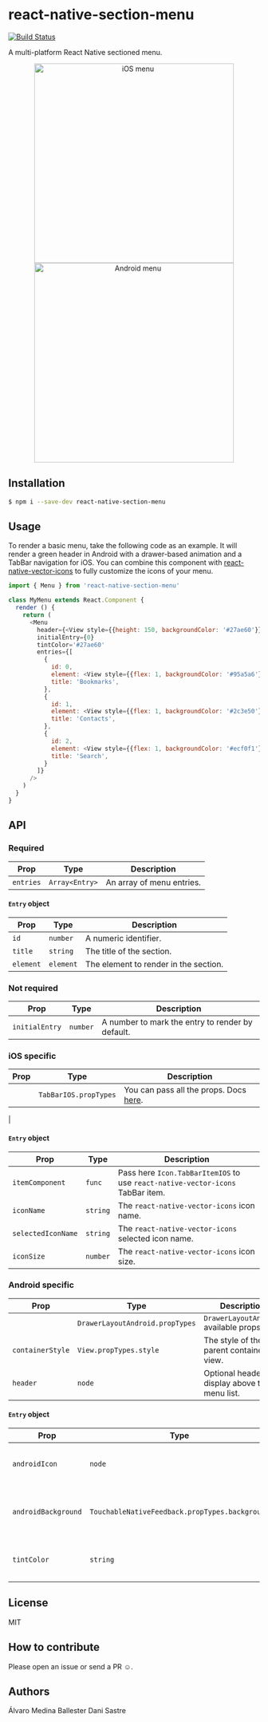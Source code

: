# react-native-section-menu

[![Build Status](https://travis-ci.org/APSL/react-native-section-menu.svg?branch=master)](https://travis-ci.org/APSL/react-native-section-menu)

A multi-platform React Native sectioned menu.

<p align="center">
<img src="https://raw.githubusercontent.com/wiki/APSL/react-native-section-menu/menu.ios.gif" alt="iOS menu" width="400">
<img src="https://raw.githubusercontent.com/wiki/APSL/react-native-section-menu/menu.android.gif" alt="Android menu" width="400">
</p>

## Installation

```sh
$ npm i --save-dev react-native-section-menu
```

## Usage

To render a basic menu, take the following code as an example. It will render a green header in Android with a drawer-based animation and a TabBar navigation for iOS. You can combine this component with [react-native-vector-icons](https://github.com/oblador/react-native-vector-icons) to fully customize the icons of your menu.

```js
import { Menu } from 'react-native-section-menu'

class MyMenu extends React.Component {
  render () {
    return (
      <Menu
        header={<View style={{height: 150, backgroundColor: '#27ae60'}} />}
        initialEntry={0}
        tintColor='#27ae60'
        entries={[
          {
            id: 0,
            element: <View style={{flex: 1, backgroundColor: '#95a5a6'}} />,
            title: 'Bookmarks',
          },
          {
            id: 1,
            element: <View style={{flex: 1, backgroundColor: '#2c3e50'}} />,
            title: 'Contacts',
          },
          {
            id: 2,
            element: <View style={{flex: 1, backgroundColor: '#ecf0f1'}} />,
            title: 'Search',
          }
        ]}
      />
    )
  }
}
```

## API
### Required
| Prop | Type | Description |
|------|------|-------------|
| `entries` | `Array<Entry>` | An array of menu entries. |

#### `Entry` object
| Prop | Type | Description |
|------|------|-------------|
| `id` | `number` | A numeric identifier. |
| `title` | `string` | The title of the section. |
| `element` | `element` | The element to render in the section. |

### Not required
| Prop | Type | Description |
|------|------|-------------|
| `initialEntry` | `number` | A number to mark the entry to render by default. |

### iOS specific
| Prop | Type | Description |
|------|------|-------------|
|  | `TabBarIOS.propTypes` | You can pass all the props. Docs [here](http://facebook.github.io/react-native/releases/0.34/docs/tabbarios.html#tabbarios). |
|

#### `Entry` object
| Prop | Type | Description |
|------|------|-------------|
| `itemComponent` | `func` | Pass here `Icon.TabBarItemIOS` to use `react-native-vector-icons` TabBar item. |
| `iconName` | `string` | The `react-native-vector-icons` icon name. |
| `selectedIconName` | `string` | The `react-native-vector-icons` selected icon name. |
| `iconSize` | `number` | The `react-native-vector-icons` icon size. |

### Android specific
| Prop | Type | Description |
|------|------|-------------|
| | `DrawerLayoutAndroid.propTypes` | `DrawerLayoutAndroid` available props. |
| `containerStyle` | `View.propTypes.style` | The style of the parent container view. |
| `header` | `node` | Optional header to display above the menu list. |

#### `Entry` object
| Prop | Type | Description |
|------|------|-------------|
| `androidIcon` | `node` | A React node to render as an icon. |
| `androidBackground` | `TouchableNativeFeedback.propTypes.background` | The background effect of the entry section. |
| `tintColor` | `string` | The tint color of the selected entry. |

## License
MIT

## How to contribute
Please open an issue or send a PR ☺️.

## Authors

Álvaro Medina Ballester <amedina apsl.net>
Dani Sastre <sastred apsl.net>
